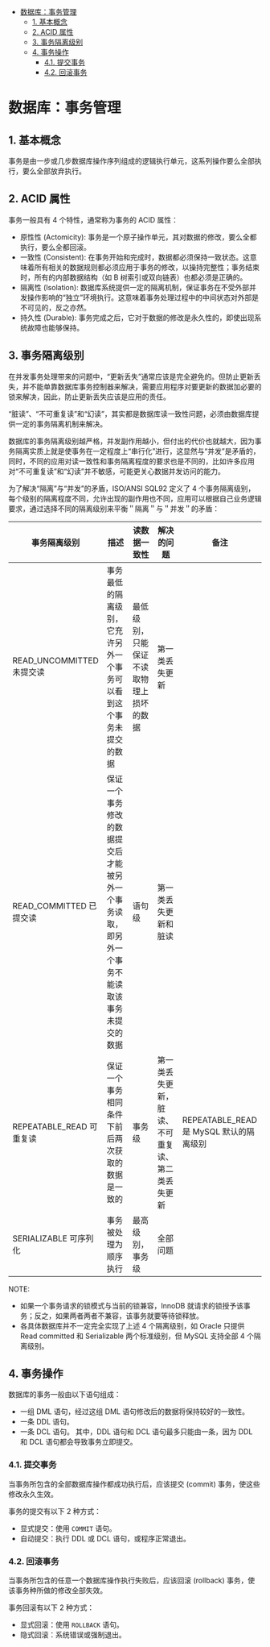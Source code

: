 - [数据库：事务管理](#)
  - [1. 基本概念](#1)
  - [2. ACID 属性](#2-acid)
  - [3. 事务隔离级别](#3)
  - [4. 事务操作](#4)
    - [4.1. 提交事务](#41)
    - [4.2. 回滚事务](#42)

# 数据库：事务管理

## 1. 基本概念

事务是由一步或几步数据库操作序列组成的逻辑执行单元，这系列操作要么全部执行，要么全部放弃执行。

## 2. ACID 属性

事务一般具有 4 个特性，通常称为事务的 ACID 属性：
- 原性性 (Actomicity): 事务是一个原子操作单元，其对数据的修改，要么全都执行，要么全都回滚。
- 一致性 (Consistent): 在事务开始和完成时，数据都必须保持一致状态。这意味着所有相关的数据规则都必须应用于事务的修改，以操持完整性；事务结束时，所有的内部数据结构（如 B 树索引或双向链表）也都必须是正确的。
- 隔离性 (Isolation): 数据库系统提供一定的隔离机制，保证事务在不受外部并发操作影响的“独立”环境执行。这意味着事务处理过程中的中间状态对外部是不可见的，反之亦然。
- 持久性 (Durable): 事务完成之后，它对于数据的修改是永久性的，即使出现系统故障也能够保持。

## 3. 事务隔离级别

在并发事务处理带来的问题中，“更新丢失”通常应该是完全避免的。但防止更新丢失，并不能单靠数据库事务控制器来解决，需要应用程序对要更新的数据加必要的锁来解决，因此，防止更新丢失应该是应用的责任。

“脏读”、“不可重复读”和“幻读”，其实都是数据库读一致性问题，必须由数据库提供一定的事务隔离机制来解决。

数据库的事务隔离级别越严格，并发副作用越小，但付出的代价也就越大，因为事务隔离实质上就是使事务在一定程度上“串行化”进行，这显然与“并发”是矛盾的，同时，不同的应用对读一致性和事务隔离程度的要求也是不同的，比如许多应用对“不可重复读”和“幻读”并不敏感，可能更关心数据并发访问的能力。

为了解决“隔离”与“并发”的矛盾，ISO/ANSI SQL92 定义了 4 个事务隔离级别，每个级别的隔离程度不同，允许出现的副作用也不同，应用可以根据自己业务逻辑要求，通过选择不同的隔离级别来平衡＂隔离＂与＂并发＂的矛盾：

| 事务隔离级别             | 描述                                                         | 读数据一致性                             | 解决的问题                                       | 备注                                 |
| ------------------------ | ------------------------------------------------------------ | ---------------------------------------- | ------------------------------------------------ | ------------------------------------ |
| READ_UNCOMMITTED 未提交读 | 事务最低的隔离级别，它充许另外一个事务可以看到这个事务未提交的数据 | 最低级别，只能保证不读取物理上损坏的数据 | 第一类丢失更新                                   |                                      |
| READ_COMMITTED 已提交读   | 保证一个事务修改的数据提交后才能被另外一个事务读取，即另外一个事务不能读取该事务未提交的数据 | 语句级                                   | 第一类丢失更新和脏读                             |                                      |
| REPEATABLE_READ 可重复读  | 保证一个事务相同条件下前后两次获取的数据是一致的             | 事务级                                   | 第一类丢失更新，脏读、不可重复读、第二类丢失更新 | REPEATABLE_READ 是 MySQL 默认的隔离级别 |
| SERIALIZABLE 可序列化     | 事务被处理为顺序执行                                         | 最高级别，事务级                         | 全部问题                                         |                                      |

NOTE:
- 如果一个事务请求的锁模式与当前的锁兼容，InnoDB 就请求的锁授予该事务；反之，如果两者两者不兼容，该事务就要等待锁释放。	
- 各具体数据库并不一定完全实现了上述 4 个隔离级别，如 Oracle 只提供 Read committed 和 Serializable 两个标准级别，但 MySQL 支持全部 4 个隔离级别。

## 4. 事务操作

数据库的事务一般由以下语句组成：
- 一组 DML 语句，经过这组 DML 语句修改后的数据将保持较好的一致性。
- 一条 DDL 语句。
- 一条 DCL 语句。
其中，DDL 语句和 DCL 语句最多只能由一条，因为 DDL 和 DCL 语句都会导致事务立即提交。

### 4.1. 提交事务

当事务所包含的全部数据库操作都成功执行后，应该提交 (commit) 事务，使这些修改永久生效。

事务的提交有以下 2 种方式：
- 显式提交：使用 `COMMIT` 语句。
- 自动提交：执行 DDL 或 DCL 语句，或程序正常退出。

### 4.2. 回滚事务

当事务所包含的任意一个数据库操作执行失败后，应该回滚 (rollback) 事务，使该事务种所做的修改全部失效。

事务回滚有以下 2 种方式：
- 显式回滚：使用 `ROLLBACK` 语句。
- 隐式回滚：系统错误或强制退出。
